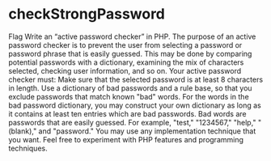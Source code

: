 # checkStrongPassword
Flag Write an “active password checker” in PHP. The purpose of an active password checker is to prevent the user from selecting a password or password phrase that is easily guessed. This may be done by comparing potential passwords with a dictionary, examining the mix of characters selected, checking user information, and so on.  Your active password checker must:  Make sure that the selected password is at least 8 characters in length.  Use a dictionary of bad passwords and a rule base, so that you exclude passwords that match known "bad" words. For the words in the bad password dictionary, you may construct your own dictionary as long as it contains at least ten entries which are bad passwords. Bad words are passwords that are easily guessed. For example, "test," "1234567," "help," " (blank)," and "password."  You may use any implementation technique that you want. Feel free to experiment with PHP features and programming techniques. 
